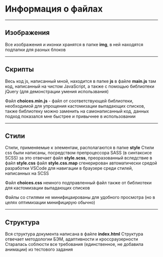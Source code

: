 # Информация о файлах

---

## Изображения

Все изображения и иконки хранятся в папке **img**, в ней находятся подпапки для разных блоков

---

## Скрипты

Весь код js, написанный мной, находится в папке **js** в файле **main.js**
там код, написанный на чистом JavaScript, а также с помощью библиотеки jQuery (для демонстрации умения использвания)

Файл **choices.min.js** - файл от соответствующей библиотеки, необходимой для упрощения кастомизации выпадающих списков, также библиотеку можно заменить на самонаписанный код, данных подход показался мне быстрее и привычнее в использовании

---

## Стили

Стили, применяемые к элементам, располагаются в папке **style**
Стили css были написаны, посредством препроцессора SASS (в синтаксисе SCSS) за это отвечает файл **style.scss**, преоразованный вследствие в файл **style.css**
файл **style.css.map** сгенерирован автоматически средой разработки VSCode для навигации в браузере среди стилей, написанных на SCSS

Файл **choices.css** немного подправленный файл также от библиотеки для кастомизации выпадающих списков

Файлы со стилями не минифицаированы для удобного просмотра (но в целях оптимизации минифицирую обычно)

---

## Структура

Вся структура документа написана в файле **index.html**
Структура отвечает методологии БЭМ, адаптивности и кроссраузерности
Старалась соблюсти все требования (единственное, не добавила анимации) из тестового задания
